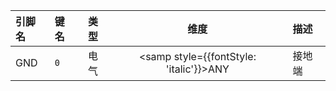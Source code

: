 <!--
DO NOT EDIT THIS FILE DIRECTLY.
This file is generated by tools/comp-docs.js.
All changes will be overwritten by regeneration.
-->

<slot class="model-pins">

| 引脚名 | 键名 | 类型 | 维度 | 描述 |
|:------ |:---- |:----:|:----:|:---- |
| GND | `0` | 电气 | <samp style={{fontStyle: 'italic'}}>ANY</samp> | 接地端 |

</slot>
